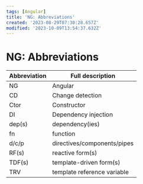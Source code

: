 ```yaml
---
tags: [Angular]
title: 'NG: Abbreviations'
created: '2023-08-29T07:30:28.657Z'
modified: '2023-10-09T13:54:37.632Z'
---
```


# NG: Abbreviations

Abbreviation | Full description
--- | ---
NG | Angular
CD | Change detection
Ctor | Constructor
DI | Dependency injection
dep(s) | dependency(ies) 
fn | function
d/c/p | directives/components/pipes
RF(s) | reactive form(s)
TDF(s) | template-driven form(s)
TRV | template reference variable

